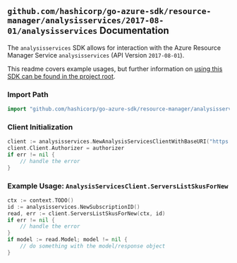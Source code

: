 
## `github.com/hashicorp/go-azure-sdk/resource-manager/analysisservices/2017-08-01/analysisservices` Documentation

The `analysisservices` SDK allows for interaction with the Azure Resource Manager Service `analysisservices` (API Version `2017-08-01`).

This readme covers example usages, but further information on [using this SDK can be found in the project root](https://github.com/hashicorp/go-azure-sdk/tree/main/docs).

### Import Path

```go
import "github.com/hashicorp/go-azure-sdk/resource-manager/analysisservices/2017-08-01/analysisservices"
```


### Client Initialization

```go
client := analysisservices.NewAnalysisServicesClientWithBaseURI("https://management.azure.com")
client.Client.Authorizer = authorizer
if err != nil {
	// handle the error
}
```


### Example Usage: `AnalysisServicesClient.ServersListSkusForNew`

```go
ctx := context.TODO()
id := analysisservices.NewSubscriptionID()
read, err := client.ServersListSkusForNew(ctx, id)
if err != nil {
	// handle the error
}
if model := read.Model; model != nil {
	// do something with the model/response object
}
```
